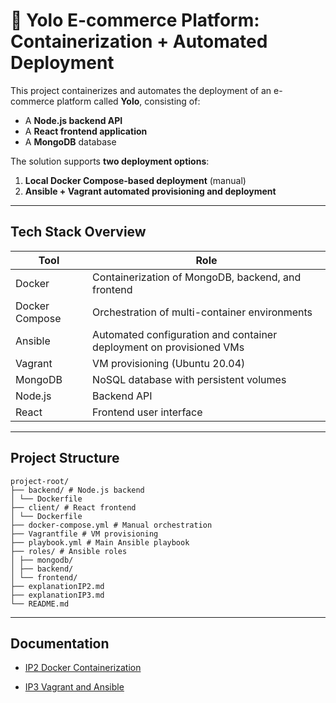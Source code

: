 # 🛒 Yolo E-commerce Platform: Containerization + Automated Deployment

This project containerizes and automates the deployment of an e-commerce platform called **Yolo**, consisting of:

- A **Node.js backend API**
- A **React frontend application**
- A **MongoDB** database

The solution supports **two deployment options**:

1. **Local Docker Compose-based deployment** (manual)
2. **Ansible + Vagrant automated provisioning and deployment**

---

## Tech Stack Overview

| Tool           | Role                                                                 |
|----------------|----------------------------------------------------------------------|
| Docker         | Containerization of MongoDB, backend, and frontend                   |
| Docker Compose | Orchestration of multi-container environments                        |
| Ansible        | Automated configuration and container deployment on provisioned VMs  |
| Vagrant        | VM provisioning (Ubuntu 20.04)                                       |
| MongoDB        | NoSQL database with persistent volumes                               |
| Node.js        | Backend API                                                          |
| React          | Frontend user interface                                              |

---


## Project Structure
```.
project-root/
├── backend/ # Node.js backend
│ └── Dockerfile
├── client/ # React frontend
│ └── Dockerfile
├── docker-compose.yml # Manual orchestration
├── Vagrantfile # VM provisioning
├── playbook.yml # Main Ansible playbook
├── roles/ # Ansible roles
│ ├── mongodb/
│ ├── backend/
│ └── frontend/
├── explanationIP2.md 
├── explanationIP3.md
└── README.md 
```

---
## Documentation

- [IP2 Docker Containerization](./explanationIP2.md)

- [IP3 Vagrant and Ansible](./explanationIP3.md)
